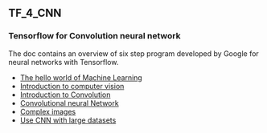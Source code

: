 ## TF_4_CNN
### Tensorflow for Convolution neural network

The doc contains an overview of six step program developed by Google for neural networks with Tensorflow.
* <a href = "https://github.com/anuanmol/TF_4_CNN/blob/main/Hello_world_of_ML_with_TF.ipynb">The hello world of Machine Learning</a>
* <a href = "https://github.com/anuanmol/TF_4_CNN/blob/main/Intro_to_CV.ipynb">Introduction to computer vision</a>
* <a href = "https://github.com/anuanmol/TF_4_CNN/blob/main/Intro_to_Convolutions.ipynb">Introduction to Convolution</a>
* <a href = "">Convolutional neural Network</a>
* <a href = "">Complex images</a>
* <a href = "">Use CNN with large datasets</a>

